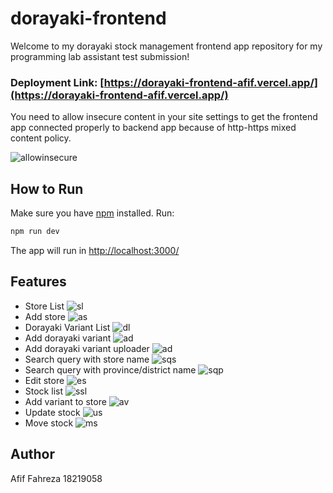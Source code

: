 # dorayaki-frontend
Welcome to my dorayaki stock management frontend app repository for my programming lab assistant test submission!

### Deployment Link: [https://dorayaki-frontend-afif.vercel.app/](https://dorayaki-frontend-afif.vercel.app/)
You need to allow insecure content in your site settings to get the frontend app connected properly to backend app because of http-https mixed content policy.

![allowinsecure](public/img/allowinsecure.jpg)

## How to Run
Make sure you have [npm](https://www.npmjs.com/package/node) installed. Run:
```bash
npm run dev
```
The app will run in [http://localhost:3000/](http://localhost:8080/)

## Features
* Store List
![sl](public/img/site2.png)
* Add store
![as](public/img/addstore.png)
* Dorayaki Variant List
![dl](public/img/dorayaki.png)
* Add dorayaki variant
![ad](public/img/adddorayaki.png)
* Add dorayaki variant uploader
![ad](public/img/adddorayaki2.png)
* Search query with store name
![sqs](public/img/search1.png)
* Search query with province/district name
![sqp](public/img/search2.png)
* Edit store
![es](public/img/editstore.png)
* Stock list
![ssl](public/img/stocks.png)
* Add variant to store
![av](public/img/addstock.png)
* Update stock
![us](public/img/updatestock.png)
* Move stock
![ms](public/img/movestock.png)

## Author
Afif Fahreza 18219058
